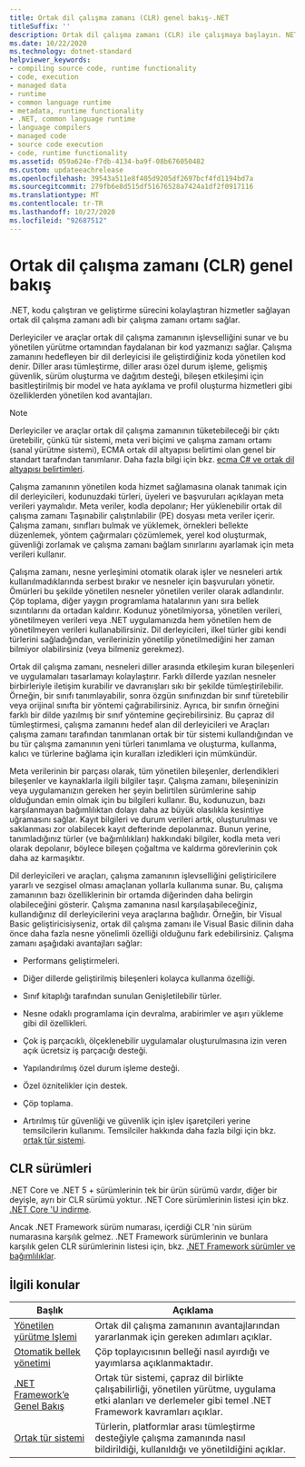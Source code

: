 ```yaml
---
title: Ortak dil çalışma zamanı (CLR) genel bakış-.NET
titleSuffix: ''
description: Ortak dil çalışma zamanı (CLR) ile çalışmaya başlayın. NET ' in çalışma zamanı ortamı. CLR kodu çalıştırır ve geliştirme sürecini daha kolay hale getirmek için hizmetler sağlar.
ms.date: 10/22/2020
ms.technology: dotnet-standard
helpviewer_keywords:
- compiling source code, runtime functionality
- code, execution
- managed data
- runtime
- common language runtime
- metadata, runtime functionality
- .NET, common language runtime
- language compilers
- managed code
- source code execution
- code, runtime functionality
ms.assetid: 059a624e-f7db-4134-ba9f-08b676050482
ms.custom: updateeachrelease
ms.openlocfilehash: 39543a511e8f405d9205df2697bcf4fd1194bd7a
ms.sourcegitcommit: 279fb6e8d515df51676528a7424a1df2f0917116
ms.translationtype: MT
ms.contentlocale: tr-TR
ms.lasthandoff: 10/27/2020
ms.locfileid: "92687512"
---
```

# <a name="common-language-runtime-clr-overview"></a>Ortak dil çalışma zamanı (CLR) genel bakış

.NET, kodu çalıştıran ve geliştirme sürecini kolaylaştıran hizmetler sağlayan ortak dil çalışma zamanı adlı bir çalışma zamanı ortamı sağlar.

Derleyiciler ve araçlar ortak dil çalışma zamanının işlevselliğini sunar ve bu yönetilen yürütme ortamından faydalanan bir kod yazmanızı sağlar. Çalışma zamanını hedefleyen bir dil derleyicisi ile geliştirdiğiniz koda yönetilen kod denir. Diller arası tümleştirme, diller arası özel durum işleme, gelişmiş güvenlik, sürüm oluşturma ve dağıtım desteği, bileşen etkileşimi için basitleştirilmiş bir model ve hata ayıklama ve profil oluşturma hizmetleri gibi özelliklerden yönetilen kod avantajları.

> [!NOTE]
> Derleyiciler ve araçlar ortak dil çalışma zamanının tüketebileceği bir çıktı üretebilir, çünkü tür sistemi, meta veri biçimi ve çalışma zamanı ortamı (sanal yürütme sistemi), ECMA ortak dil altyapısı belirtimi olan genel bir standart tarafından tanımlanır. Daha fazla bilgi için bkz. [ecma C# ve ortak dil altyapısı belirtimleri](https://visualstudio.microsoft.com/license-terms/ecma-c-common-language-infrastructure-standards/).

Çalışma zamanının yönetilen koda hizmet sağlamasına olanak tanımak için dil derleyicileri, kodunuzdaki türleri, üyeleri ve başvuruları açıklayan meta verileri yaymalıdır. Meta veriler, kodla depolanır; Her yüklenebilir ortak dil çalışma zamanı Taşınabilir çalıştırılabilir (PE) dosyası meta veriler içerir. Çalışma zamanı, sınıfları bulmak ve yüklemek, örnekleri bellekte düzenlemek, yöntem çağırmaları çözümlemek, yerel kod oluşturmak, güvenliği zorlamak ve çalışma zamanı bağlam sınırlarını ayarlamak için meta verileri kullanır.

Çalışma zamanı, nesne yerleşimini otomatik olarak işler ve nesneleri artık kullanılmadıklarında serbest bırakır ve nesneler için başvuruları yönetir. Ömürleri bu şekilde yönetilen nesneler yönetilen veriler olarak adlandırılır. Çöp toplama, diğer yaygın programlama hatalarının yanı sıra bellek sızıntılarını da ortadan kaldırır. Kodunuz yönetilmiyorsa, yönetilen verileri, yönetilmeyen verileri veya .NET uygulamanızda hem yönetilen hem de yönetilmeyen verileri kullanabilirsiniz. Dil derleyicileri, ilkel türler gibi kendi türlerini sağladığından, verilerinizin yönetilip yönetilmediğini her zaman bilmiyor olabilirsiniz (veya bilmeniz gerekmez).

Ortak dil çalışma zamanı, nesneleri diller arasında etkileşim kuran bileşenleri ve uygulamaları tasarlamayı kolaylaştırır. Farklı dillerde yazılan nesneler birbirleriyle iletişim kurabilir ve davranışları sıkı bir şekilde tümleştirilebilir. Örneğin, bir sınıfı tanımlayabilir, sonra özgün sınıfınızdan bir sınıf türetebilir veya orijinal sınıfta bir yöntemi çağırabilirsiniz. Ayrıca, bir sınıfın örneğini farklı bir dilde yazılmış bir sınıf yöntemine geçirebilirsiniz. Bu çapraz dil tümleştirmesi, çalışma zamanını hedef alan dil derleyicileri ve Araçları çalışma zamanı tarafından tanımlanan ortak bir tür sistemi kullandığından ve bu tür çalışma zamanının yeni türleri tanımlama ve oluşturma, kullanma, kalıcı ve türlerine bağlama için kuralları izledikleri için mümkündür.

Meta verilerinin bir parçası olarak, tüm yönetilen bileşenler, derlendikleri bileşenler ve kaynaklarla ilgili bilgiler taşır. Çalışma zamanı, bileşeninizin veya uygulamanızın gereken her şeyin belirtilen sürümlerine sahip olduğundan emin olmak için bu bilgileri kullanır. Bu, kodunuzun, bazı karşılanmayan bağımlılıktan dolayı daha az büyük olasılıkla kesintiye uğramasını sağlar. Kayıt bilgileri ve durum verileri artık, oluşturulması ve saklanması zor olabilecek kayıt defterinde depolanmaz. Bunun yerine, tanımladığınız türler (ve bağımlılıkları) hakkındaki bilgiler, kodla meta veri olarak depolanır, böylece bileşen çoğaltma ve kaldırma görevlerinin çok daha az karmaşıktır.

Dil derleyicileri ve araçları, çalışma zamanının işlevselliğini geliştiricilere yararlı ve sezgisel olması amaçlanan yollarla kullanıma sunar. Bu, çalışma zamanının bazı özelliklerinin bir ortamda diğerinden daha belirgin olabileceğini gösterir. Çalışma zamanına nasıl karşılaşabileceğiniz, kullandığınız dil derleyicilerini veya araçlarına bağlıdır. Örneğin, bir Visual Basic geliştiricisiyseniz, ortak dil çalışma zamanı ile Visual Basic dilinin daha önce daha fazla nesne yönelimli özelliği olduğunu fark edebilirsiniz. Çalışma zamanı aşağıdaki avantajları sağlar:

- Performans geliştirmeleri.

- Diğer dillerde geliştirilmiş bileşenleri kolayca kullanma özelliği.

- Sınıf kitaplığı tarafından sunulan Genişletilebilir türler.

- Nesne odaklı programlama için devralma, arabirimler ve aşırı yükleme gibi dil özellikleri.

- Çok iş parçacıklı, ölçeklenebilir uygulamalar oluşturulmasına izin veren açık ücretsiz iş parçacığı desteği.

- Yapılandırılmış özel durum işleme desteği.

- Özel öznitelikler için destek.

- Çöp toplama.

- Artırılmış tür güvenliği ve güvenlik için işlev işaretçileri yerine temsilcilerin kullanımı. Temsilciler hakkında daha fazla bilgi için bkz. [ortak tür sistemi](base-types/common-type-system.md).

## <a name="clr-versions"></a>CLR sürümleri

.NET Core ve .NET 5 + sürümlerinin tek bir ürün sürümü vardır, diğer bir deyişle, ayrı bir CLR sürümü yoktur. .NET Core sürümlerinin listesi için bkz. [.NET Core 'U indirme](https://dotnet.microsoft.com/download/dotnet-core).

Ancak .NET Framework sürüm numarası, içerdiği CLR 'nin sürüm numarasına karşılık gelmez. .NET Framework sürümlerinin ve bunlara karşılık gelen CLR sürümlerinin listesi için, bkz. [.NET Framework sürümler ve bağımlılıklar](../framework/migration-guide/versions-and-dependencies.md).

## <a name="related-topics"></a>İlgili konular

|Başlık|Açıklama|
|-----------|-----------------|
|[Yönetilen yürütme Işlemi](managed-execution-process.md)|Ortak dil çalışma zamanının avantajlarından yararlanmak için gereken adımları açıklar.|
|[Otomatik bellek yönetimi](automatic-memory-management.md)|Çöp toplayıcısının belleği nasıl ayırdığı ve yayımlarsa açıklanmaktadır.|
|[.NET Framework’e Genel Bakış](../framework/get-started/overview.md)|Ortak tür sistemi, çapraz dil birlikte çalışabilirliği, yönetilen yürütme, uygulama etki alanları ve derlemeler gibi temel .NET Framework kavramları açıklar.|
|[Ortak tür sistemi](./base-types/common-type-system.md)|Türlerin, platformlar arası tümleştirme desteğiyle çalışma zamanında nasıl bildirildiği, kullanıldığı ve yönetildiğini açıklar.|
